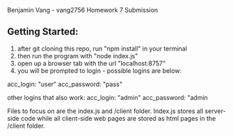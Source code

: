 Benjamin Vang - vang2756 Homework 7 Submission

## Getting Started:
1. after git cloning this repo, run "npm install" in your terminal
2. then run the program with "node index.js"
3. open up a browser tab with the url "localhost:8757"
4. you will be prompted to login - possible logins are below:

acc_login: "user"
acc_password: "pass"

other logins that also work:
acc_login: "admin"
acc_password: "admin

Files to focus on are the index.js and /client folder.
Index.js stores all server-side code while all client-side web pages are stored as html pages in the /client folder.